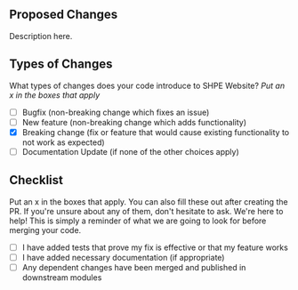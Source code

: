 ## Proposed Changes
Description here.

## Types of Changes
What types of changes does your code introduce to SHPE Website?
_Put an x in the boxes that apply_

- [ ] Bugfix (non-breaking change which fixes an issue)
- [ ] New feature (non-breaking change which adds functionality)
- [x] Breaking change (fix or feature that would cause existing functionality to not work as expected)
- [ ] Documentation Update (if none of the other choices apply)

## Checklist
Put an x in the boxes that apply. You can also fill these out after creating the PR. If you're unsure about any of them, don't hesitate to ask. We're here to help! This is simply a reminder of what we are going to look for before merging your code.

- [ ] I have added tests that prove my fix is effective or that my feature works
- [ ] I have added necessary documentation (if appropriate)
- [ ] Any dependent changes have been merged and published in downstream modules
